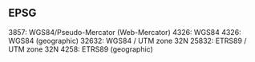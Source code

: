 ## EPSG
3857: WGS84/Pseudo-Mercator (Web-Mercator)
4326: WGS84
4326: WGS84 (geographic)
32632: WGS84 / UTM zone 32N
25832: ETRS89 / UTM zone 32N
4258: ETRS89 (geographic)
